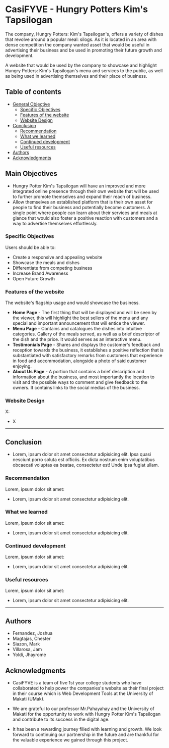 # CasiFYVE - Hungry Potters Kim's Tapsilogan

The company, Hungry Potters: Kim's Tapsilogan's, offers a variety of dishes that revolve around a popular meal: silogs. 
As it is located in an area with dense competition the company wanted asset that would be useful in advertising their business 
and be used in promoting their future growth and development.

A website that would be used by the company to showcase and highlight Hungry Potters: Kim's Tapsilogan's menu and services to 
the public, as well as being used in advertising themselves and their place of business.

## Table of contents

- [General Objective](#general-objective)
  - [Specific Objectives](#specific-objective)
  - [Features of the website](#features-of-the-website)
  - [Website Design](#website-design)
- [Conclusion](#conclusion)
  - [Recommendation](#recommendation)
  - [What we learned](#what-we-learned)
  - [Continued development](#continued-development)
  - [Useful resources](#useful-resources)
- [Authors](#authors)
- [Acknowledgments](#acknowledgments)

## Main Objectives
- Hungry Potter Kim's Tapsilogan will have an improved and more integrated online presence through their own website that will be
used to further promote themselves and expand their reach of business.
- Allow themselves an established platform that is their own asset for people to find their business and potentially become
customers. A single point where people can learn about their services and meals at glance that would also foster a positive reaction 
with customers and a way to advertise themselves effortlessly.

### Specific Objectives
Users should be able to:
* Create a responsive and appealing website
* Showcase the meals and dishes
* Differentiate from competing business
* Increase Brand Awareness
* Open Future Growth

### Features of the website
The website's flagship usage and would showcase the business.
* __Home Page__ - The first thing that will be displayed and will be seen by the viewer, this will highlight the best sellers of the 
menu and any special and important announcement that will entice the viewer.
* __Menu Page__ - Contains and catalogues the dishes into intuitive categories. Gallery of the meals served, as well as a brief 
descriptor of the dish and the price. It would serves as an interactive menu.
* __Testimonials Page__ - Shares and displays the customer's feedback and reception towards the business, it establishes a positive
reflection that is substantiated with satisfactory remarks from customers that experience in food and accommodation, alongside a photo of said customer enjoying.
* __About Us Page__ - A portion that contains a brief description and information about the business, and most importantly the location 
to visit and the possible ways to comment and give feedback to the owners. It contains links to the social medias of the business.

### Website Design
X:
* X

<hr>

## Conclusion
- Lorem, ipsum dolor sit amet consectetur adipisicing elit. Ipsa quasi nesciunt porro soluta est officiis. 
Ex dicta nostrum enim voluptatibus obcaecati voluptas ea beatae, consectetur est! Unde ipsa fugiat ullam.

### Recommendation
Lorem, ipsum dolor sit amet:
- Lorem, ipsum dolor sit amet consectetur adipisicing elit.

### What we learned
Lorem, ipsum dolor sit amet:
- Lorem, ipsum dolor sit amet consectetur adipisicing elit.

### Continued development
Lorem, ipsum dolor sit amet:
- Lorem, ipsum dolor sit amet consectetur adipisicing elit.

### Useful resources
Lorem, ipsum dolor sit amet:
- Lorem, ipsum dolor sit amet consectetur adipisicing elit.
<hr>


## Authors
- Fernandez, Joshua
- Magtajas, Chester
- Siazon, Mark
- Villarosa, Jam
- Yoldi, Jhayrome


## Acknowledgments
- CasiFYVE is a team of five 1st year college students who have collaborated to help power the companies's website as their 
final project in their course which is Web Development Tools at the University of Makati (UMak).

- We are grateful to our professor Mr.Pahayahay and the University of Makati for the opportunity to work with Hungry Potter Kim's Tapsilogan and contribute to 
its success in the digital age. 

- It has been a rewarding journey filled with learning and growth. We look forward to continuing our partnership in the future 
and are thankful for the valuable experience we gained through this project.





